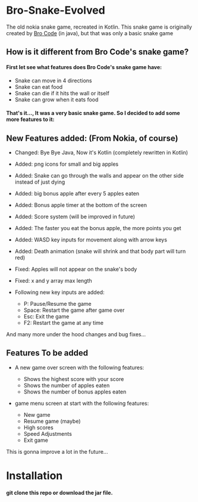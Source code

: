 # Bro-Snake-Evolved
The old nokia snake game, recreated in Kotlin. This snake game is originally created by [Bro Code](https://www.youtube.com/watch?v=bI6e6qjJ8JQ) (in java), but that was only a basic snake game

## How is it different from Bro Code's snake game?
#### First let see what features does Bro Code's snake game have:
- Snake can move in 4 directions
- Snake can eat food
- Snake can die if it hits the wall or itself
- Snake can grow when it eats food

#### That's it..., It was a very basic snake game. So I decided to add some more features to it:

## New Features added: (From Nokia, of course)

- Changed: Bye Bye Java, Now it's Kotlin (completely rewritten in Kotlin)
- Added: png icons for small and big apples
- Added: Snake can go through the walls and appear on the other side instead of just dying
- Added: big bonus apple after every 5 apples eaten
- Added: Bonus apple timer at the bottom of the screen
- Added: Score system (will be improved in future)
- Added: The faster you eat the bonus apple, the more points you get
- Added: WASD key inputs for movement along with arrow keys
- Added: Death animation (snake will shrink and that body part will turn red)
- Fixed: Apples will not appear on the snake's body
- Fixed: x and y array max length

- Following new key inputs are added:
  - P: Pause/Resume the game
  - Space: Restart the game after game over
  - Esc: Exit the game
  - F2: Restart the game at any time

And many more under the hood changes and bug fixes...

## Features To be added
- A new game over screen with the following features:
  - Shows the highest score with your score
  - Shows the number of apples eaten
  - Shows the number of bonus apples eaten
  

- game menu screen at start with the following features:
  - New game
  - Resume game (maybe)
  - High scores
  - Speed Adjustments
  - Exit game


This is gonna improve a lot in the future...

# Installation
#### git clone this repo or download the jar file.
